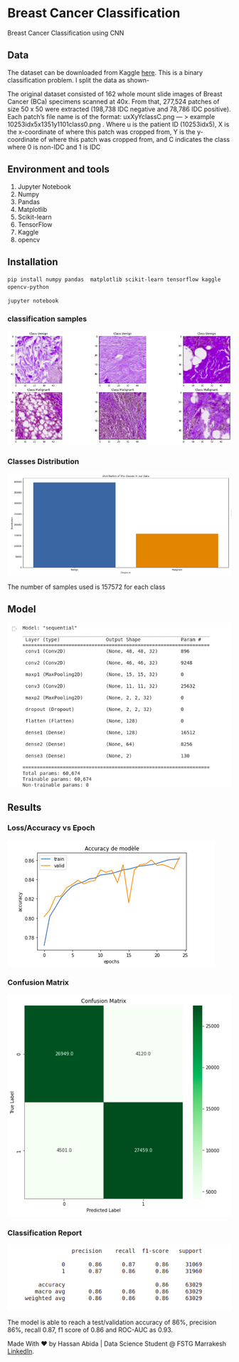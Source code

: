 # Breast Cancer Classification

Breast Cancer Classification using CNN


## Data

The dataset can be downloaded from Kaggle [here](https://www.kaggle.com/paultimothymooney/breast-histopathology-images). This is a binary classification problem. I split the data as shown-

The original dataset consisted of 162 whole mount slide images of Breast Cancer (BCa) specimens scanned at 40x. From that, 277,524 patches of size 50 x 50 were extracted (198,738 IDC negative and 78,786 IDC positive). Each patch’s file name is of the format: uxXyYclassC.png — > example 10253idx5x1351y1101class0.png . Where u is the patient ID (10253idx5), X is the x-coordinate of where this patch was cropped from, Y is the y-coordinate of where this patch was cropped from, and C indicates the class where 0 is non-IDC and 1 is IDC
    

## Environment and tools

1. Jupyter Notebook
2. Numpy
3. Pandas
4. Matplotlib
5. Scikit-learn
6. TensorFlow
7. Kaggle
8. opencv

## Installation

`pip install numpy pandas  matplotlib scikit-learn tensorflow kaggle opencv-python `

`jupyter notebook`

### classification samples

![samples](images/samples.png)

### Classes Distribution
![samples](images/classes.png)

The number of samples used is 157572 for each class

## Model

![model](images/model.png)

## Results

### Loss/Accuracy vs Epoch

![loss/accuracy](images/valid.png)


### Confusion Matrix

![roc-auc](images/cm.png)

### Classification Report

![roc-auc](images/report.png)



The model is able to reach a test/validation accuracy of 86%, precision 86%, recall 0.87, f1 score of 0.86 and ROC-AUC as 0.93.

Made With ♥ by Hassan Abida | Data Science Student @ FSTG Marrakesh [LinkedIn](https://www.linkedin.com/in/hassan-abida/).
